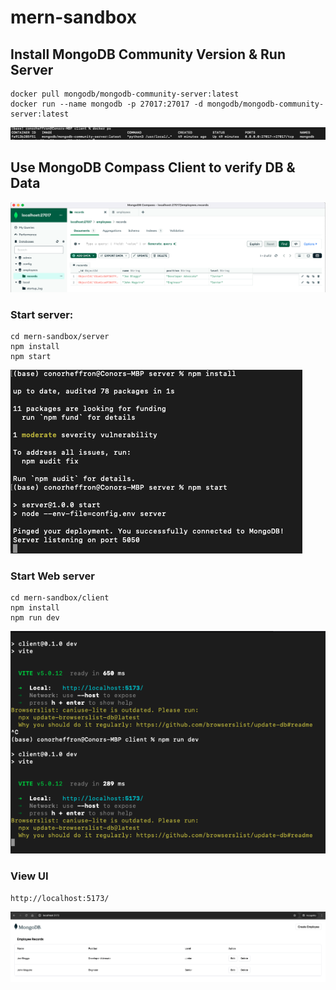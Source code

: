 # mern-sandbox

## Install MongoDB Community Version & Run Server
```
docker pull mongodb/mongodb-community-server:latest
docker run --name mongodb -p 27017:27017 -d mongodb/mongodb-community-server:latest
```

![docker-ps](./screenshots/docker-ps.png?raw=true "Docker Processes")

## Use MongoDB Compass Client to verify DB & Data

![compass-client](./screenshots/compass.png?raw=true "Compass Client")

### Start server:
```
cd mern-sandbox/server
npm install
npm start
```

![run-server](./screenshots/run-server.png?raw=true "Run Backend")

### Start Web server
```
cd mern-sandbox/client
npm install
npm run dev
```

![run-client](./screenshots/run-client.png?raw=true "Run Frontend")

### View UI
```
http://localhost:5173/
```
![local-ui](./screenshots/local-ui-running.png?raw=true "Local UI")
